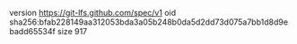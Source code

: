 version https://git-lfs.github.com/spec/v1
oid sha256:bfab228149aa312053bda3a05b248b0da5d2dd73d075a7bb1d8d9ebadd65534f
size 917
